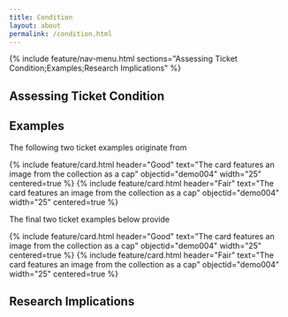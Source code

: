 ```yaml
---
title: Condition
layout: about
permalink: /condition.html
---
```


{% include feature/nav-menu.html sections="Assessing Ticket Condition;Examples;Research Implications" %}

## Assessing Ticket Condition 



## Examples

The following two ticket examples originate from 

{% include feature/card.html header="Good" text="The card features an image from the collection as a cap" objectid="demo004" width="25" centered=true %}
{% include feature/card.html header="Fair" text="The card features an image from the collection as a cap" objectid="demo004" width="25" centered=true %}

The final two ticket examples below provide 

{% include feature/card.html header="Good" text="The card features an image from the collection as a cap" objectid="demo004" width="25" centered=true %}
{% include feature/card.html header="Fair" text="The card features an image from the collection as a cap" objectid="demo004" width="25" centered=true %}

## Research Implications


